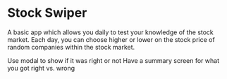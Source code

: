 # Stock Swiper

A basic app which allows you daily to test your knowledge of the stock market. Each day, you can choose higher or lower on the stock price of random companies within the stock market.

Use modal to show if it was right or not
Have a summary screen for what you got right vs. wrong
